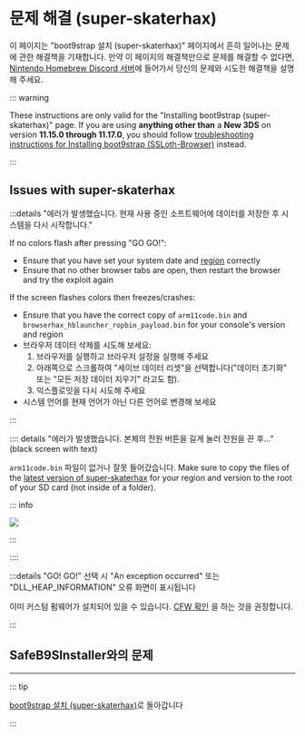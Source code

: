 # 문제 해결 (super-skaterhax)

이 페이지는 "boot9strap 설치 (super-skaterhax)" 페이지에서 흔히 일어나는 문제에 관한 해결책을 기재합니다. 만약 이 페이지의 해결책만으로 문제를 해결할 수 없다면, [Nintendo Homebrew Discord 서버](https://discord.gg/MWxPgEp)에 들어가서 당신의 문제와 시도한 해결책을 설명해 주세요.

::: warning

These instructions are only valid for the "Installing boot9strap (super-skaterhax)" page. If you are using **anything other than** a **New 3DS** on version **11.15.0 through 11.17.0**, you should follow [troubleshooting instructions for Installing boot9strap (SSLoth-Browser)](troubleshooting-ssloth-browser) instead.

:::

## Issues with super-skaterhax

:::details "에러가 발생했습니다. 현재 사용 중인 소프트웨어에 데이터를 저장한 후 시스템을 다시 시작합니다."

If no colors flash after pressing "GO GO!":

- Ensure that you have set your system date and [region](/images/screenshots/skaterhax/skater-lang.png) correctly
- Ensure that no other browser tabs are open, then restart the browser and try the exploit again

If the screen flashes colors then freezes/crashes:

- Ensure that you have the correct copy of `arm11code.bin` and `browserhax_hblauncher_ropbin_payload.bin` for your console's version and region
- 브라우저 데이터 삭제를 시도해 보세요:
  1. 브라우저를 실행하고 브라우저 설정을 실행해 주세요
  2. 아래쪽으로 스크롤하여 "세이브 데이터 리셋"을 선택합니다("데이터 초기화" 또는 "모든 저장 데이터 지우기" 라고도 함).
  3. 익스플로잇을 다시 시도해 주세요
- 시스템 언어를 현재 언어가 아닌 다른 언어로 변경해 보세요

:::

:::: details "에러가 발생했습니다. 본체의 전원 버튼을 길게 눌러 전원을 끈 후..." (black screen with text)

`arm11code.bin` 파일이 없거나 잘못 들어갔습니다. Make sure to copy the files of the [latest version of super-skaterhax](https://skater.nintendohomebrew.com/) for your region and version to the root of your SD card (not inside of a folder).

::: info

![](/images/screenshots/skaterhax/skater-root-layout.png)

:::

::::

:::details "GO! GO!" 선택 시 "An exception occurred" 또는 "DLL_HEAP_INFORMATION" 오류 화면이 표시됩니다

이미 커스텀 펌웨어가 설치되어 있을 수 있습니다. [CFW 확인](checking-for-cfw) 을 하는 것을 권장합니다.

:::

## SafeB9SInstaller와의 문제

<!--@include: ./_include/troubleshooting-sb9si-bin.md -->

<!--@include: ./_include/troubleshooting-sb9si-common.md -->

<!--@include: ./_include/troubleshooting-get-help-common.md -->

---

::: tip

[boot9strap 설치 (super-skaterhax)](installing-boot9strap-\(super-skaterhax\))로 돌아갑니다

:::

<!--@include: ./_include/troubleshooting-return.md -->
